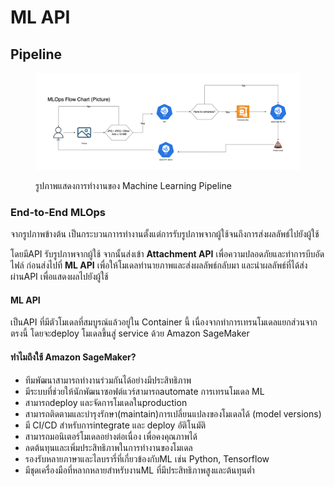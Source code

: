 # ML API

## Pipeline

<figure><img src="../../.gitbook/assets/Chart.png" alt=""><figcaption><p>รูปภาพแสดงการทำงานของ Machine Learning Pipeline</p></figcaption></figure>

### End-to-End MLOps

จากรูปภาพข้างต้น เป็นกระบวนกาารทำงานตั้งแต่การรับรูปภาพจากผู้ใช้จนถึงการส่งผลลัพธ์ไปยังผู้ใช้&#x20;

โดยมีAPI รับรูปภาพจากผู้ใช้ จากนั้นส่งเข้า **Attachment API** เพื่อความปลอดภัยและทำการบีบอัดไฟล์ ก่อนส่งไปที่ **ML API** เพื่อให้โมเดลทำนายภาพและส่งผลลัพธ์กลับมา และนำผลลัพธ์ที่ได้ส่งผ่านAPI เพื่อแสดงผลไปยังผู้ใช้

#### ML API

เป็นAPI ที่มีตัวโมเดลที่สมบูรณ์แล้วอยู่ใน Container นี้ เนื่องจากทำการเทรนโมเดลแยกส่วนจากตรงนี้  โดยจะdeploy โมเดลขึ้นสู่ service ด้วย Amazon SageMaker

#### ทำไมถึงใช้ Amazon SageMaker?

* ทีมพัฒนาสามารถทำงานร่วมกันได้อย่างมีประสิทธิภาพ
* มีระบบที่ช่วยให้นักพัฒนาซอฟต์แวร์สามารถautomate การเทรนโมเดล ML
* สามารถdeploy และจัดการโมเดลในproduction
* สามารถติดตามและบำรุงรักษา(maintain)การเปลี่ยนแปลงของโมเดลได้ (model versions)
* มี CI/CD สำหรับการintegrate และ deploy อัติโนมัติ
* สามารถมอนิเตอร์โมเดลอย่างต่อเนื่อง เพื่อคงคุณภาพได้
* ลดต้นทุนและเพิ่มประสิทธิภาพในการทำงานของโมเดล
* รองรับหลายภาษาและไลบรารี่ที่เกี่ยวข้องกับML เช่น Python, Tensorflow
* มีชุดเครื่องมือที่หลากหลายสำหรับงานML ที่มีประสิทธิภาพสูงและต้นทุนต่ำ

